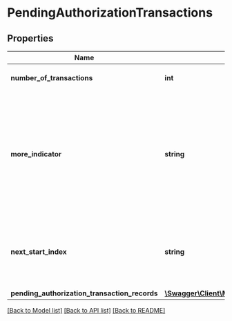 # PendingAuthorizationTransactions

## Properties
Name | Type | Description | Notes
------------ | ------------- | ------------- | -------------
**number_of_transactions** | **int** | Total Number of Transactions | [optional] 
**more_indicator** | **string** | This field indicates that more records are available for retrieval. Y &#x3D; more records are available for retrieval, N &#x3D; no more records are available for retrieval | [optional] 
**next_start_index** | **string** | This field indicates the starting index for retrieving the next page/batch of records. | [optional] 
**pending_authorization_transaction_records** | [**\Swagger\Client\Model\PendingAuthorizationTransactionRecords[]**](PendingAuthorizationTransactionRecords.md) |  | [optional] 

[[Back to Model list]](../../README.md#documentation-for-models) [[Back to API list]](../../README.md#documentation-for-api-endpoints) [[Back to README]](../../README.md)

